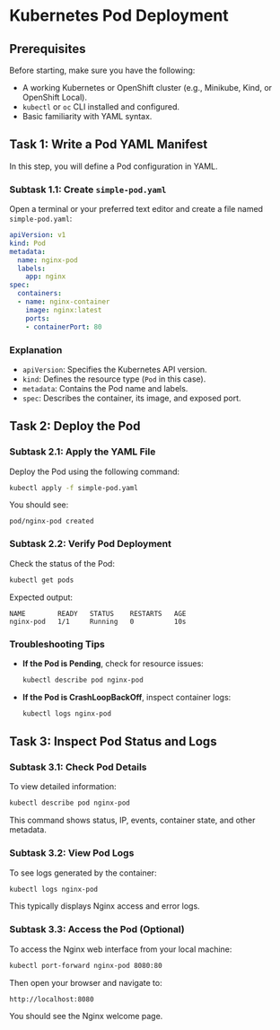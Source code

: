# Kubernetes Pod Deployment

## Prerequisites

Before starting, make sure you have the following:

- A working Kubernetes or OpenShift cluster (e.g., Minikube, Kind, or OpenShift Local).
- `kubectl` or `oc` CLI installed and configured.
- Basic familiarity with YAML syntax.

## Task 1: Write a Pod YAML Manifest

In this step, you will define a Pod configuration in YAML.

### Subtask 1.1: Create `simple-pod.yaml`

Open a terminal or your preferred text editor and create a file named `simple-pod.yaml`:

```yaml
apiVersion: v1
kind: Pod
metadata:
  name: nginx-pod
  labels:
    app: nginx
spec:
  containers:
  - name: nginx-container
    image: nginx:latest
    ports:
    - containerPort: 80
````

### Explanation

* `apiVersion`: Specifies the Kubernetes API version.
* `kind`: Defines the resource type (`Pod` in this case).
* `metadata`: Contains the Pod name and labels.
* `spec`: Describes the container, its image, and exposed port.

## Task 2: Deploy the Pod

### Subtask 2.1: Apply the YAML File

Deploy the Pod using the following command:

```bash
kubectl apply -f simple-pod.yaml
```

You should see:

```
pod/nginx-pod created
```

### Subtask 2.2: Verify Pod Deployment

Check the status of the Pod:

```bash
kubectl get pods
```

Expected output:

```
NAME        READY   STATUS    RESTARTS   AGE
nginx-pod   1/1     Running   0          10s
```

### Troubleshooting Tips

* **If the Pod is Pending**, check for resource issues:

  ```bash
  kubectl describe pod nginx-pod
  ```

* **If the Pod is CrashLoopBackOff**, inspect container logs:

  ```bash
  kubectl logs nginx-pod
  ```

## Task 3: Inspect Pod Status and Logs

### Subtask 3.1: Check Pod Details

To view detailed information:

```bash
kubectl describe pod nginx-pod
```

This command shows status, IP, events, container state, and other metadata.

### Subtask 3.2: View Pod Logs

To see logs generated by the container:

```bash
kubectl logs nginx-pod
```

This typically displays Nginx access and error logs.

### Subtask 3.3: Access the Pod (Optional)

To access the Nginx web interface from your local machine:

```bash
kubectl port-forward nginx-pod 8080:80
```

Then open your browser and navigate to:

```
http://localhost:8080
```

You should see the Nginx welcome page.
